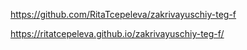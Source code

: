 https://github.com/RitaTcepeleva/zakrivayuschiy-teg-f

https://ritatcepeleva.github.io/zakrivayuschiy-teg-f/